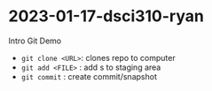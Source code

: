# 2023-01-17-dsci310-ryan
Intro Git Demo


- `git clone <URL>`: clones repo to computer
- `git add <FILE>` : add <FILE>s to staging area
- `git commit` : create commit/snapshot
